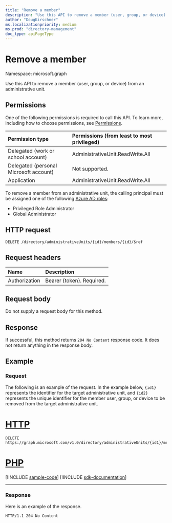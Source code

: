 ```yaml
---
title: "Remove a member"
description: "Use this API to remove a member (user, group, or device) from an administrative unit."
author: "DougKirschner"
ms.localizationpriority: medium
ms.prod: "directory-management"
doc_type: apiPageType
---
```


# Remove a member

Namespace: microsoft.graph

Use this API to remove a member (user, group, or device) from an administrative unit.

## Permissions
One of the following permissions is required to call this API. To learn more, including how to choose permissions, see [Permissions](/graph/permissions-reference).


|Permission type      | Permissions (from least to most privileged)              |
|:--------------------|:---------------------------------------------------------|
|Delegated (work or school account) | AdministrativeUnit.ReadWrite.All    |
|Delegated (personal Microsoft account) | Not supported.    |
|Application | AdministrativeUnit.ReadWrite.All |

To remove a member from an administrative unit, the calling principal must be assigned one of the following [Azure AD roles](/azure/active-directory/roles/permissions-reference):

* Privileged Role Administrator
* Global Administrator

## HTTP request
<!-- { "blockType": "ignored" } -->
```http
DELETE /directory/administrativeUnits/{id}/members/{id}/$ref
```
## Request headers
| Name      |Description|
|:----------|:----------|
| Authorization  | Bearer {token}. Required. |

## Request body
Do not supply a request body for this method.

## Response

If successful, this method returns `204 No Content` response code. It does not return anything in the response body.

## Example
### Request
The following is an example of the request. In the example below, `{id1}` represents the identifier for the target administrative unit, and `{id2}` represents the unique identifier for the member user, group, or device to be removed from the target administrative unit. 


# [HTTP](#tab/http)
<!-- {
  "blockType": "request",
  "name": "delete_administrativeunit_members"
} -->
```msgraph-interactive
DELETE https://graph.microsoft.com/v1.0/directory/administrativeUnits/{id1}/members/{id2}/$ref
```

# [PHP](#tab/php)
[!INCLUDE [sample-code](../includes/snippets/php/delete-administrativeunit-members-php-snippets.md)]
[!INCLUDE [sdk-documentation](../includes/snippets/snippets-sdk-documentation-link.md)]

---


### Response
Here is an example of the response.

<!-- {
  "blockType": "response",
  "truncated": true
} -->
```http
HTTP/1.1 204 No Content
```
